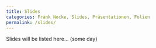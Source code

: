 ```yaml
---
title: Slides
categories: Frank Nocke, Slides, Präsentationen, Folien
permalink: /slides/
---
```



Slides will be listed here...  (some day)



